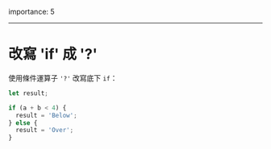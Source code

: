 importance: 5

---

# 改寫 'if' 成 '?'

使用條件運算子 `'?'` 改寫底下 `if`：

```js
let result;

if (a + b < 4) {
  result = 'Below';
} else {
  result = 'Over';
}
```


